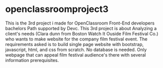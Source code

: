 # openclassroomproject3
This is the 3rd project i made for OpenClassroom Front-End developers bachelors Path supported by Devc.  This 3rd project is about Analyzing a client's needs (Clara dunn from Boston Watch It Ouside Film Festival Co.) who wants to make website for the company film festival event. The requirements asked is to build single page website with bootstrap, javascript, html, and css from scratch.  No database is needed. Only webpage that can appeal film festival audience's there with several information prerequisites. 
